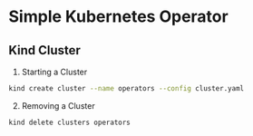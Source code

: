# Simple Kubernetes Operator

## Kind Cluster

1. Starting a Cluster

```bash
kind create cluster --name operators --config cluster.yaml
```

2. Removing a Cluster

```bash
kind delete clusters operators
```
